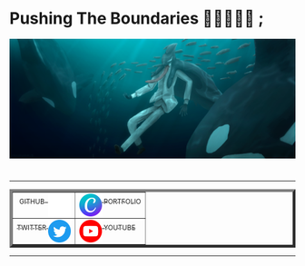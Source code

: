 # Pushing The Boundaries 🍎🎹🎨🦈📑 ;

<img src="Asset/Sakamata_Swim_Fin.png" alt="Banner" img align="center">
<h1></h1>
<hr>

<table table align="center" width=100% border="5px">
<tr>
    <td text align="right">
        <a href = "https://github.com/Appeleus">
            <img src="Asset/gh.png" alt="Github" width=40px img align="right">
            <sub>GITHUB &nbsp;</sub>
        </a>
    </td>
    <td text align="left">
        <a href = "https://www.canva.com/design/DAFm702Hvfs/HrEZAMiVxlJGzSejySWYbQ/edit?utm_content=DAFm702Hvfs&utm_campaign=designshare&utm_medium=link2&utm_source=sharebutton">
            <img src="Asset/Canva.png" alt="Portfolio" width=40px img align="left">
            <sub>&nbsp;PORTFOLIO</sub>
        </a>
    </td>
</tr>

<tr>
    <td text align="right">
        <a href = "https://twitter.com/TanoshiiRinko">
            <img src="Asset/Twitter.png" alt="Twitter" width=40px img align="right">
            <sub>TWITTER&nbsp;</sub>
        </a>
    </td>
    <td text align="left">
        <a href = "https://www.youtube.com/@TanoshiiRinko/featured">
            <img src="Asset/yt.png" alt="Youtube" width=40px img align="left">
            <sub>&nbsp;YOUTUBE</sub>
        </a>
    </td>
</tr>
</table>

<hr>
<h1></h1>





